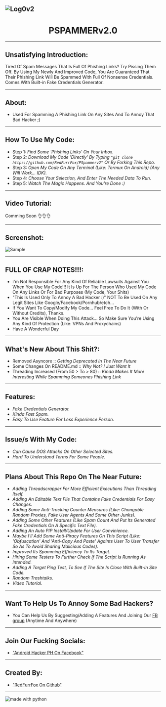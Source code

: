 ## ![Log0v2](https://user-images.githubusercontent.com/80197308/153523663-6f87fbca-187f-43d8-a750-d9ee2cf02f0e.png)

## <h1 align="center">PSPAMMERv2.0

---

## Unsatisfying Introduction:

 Tired Of Spam Messages That Is Full Of Phishing Links?
 Try Pissing Them Off. By Using My Newly And Improved Code, You Are Guaranteed That Their Phishing Link Will Be Spammed With Full Of Nonsense Credentials.
 Comes With Built-in Fake Credentials Generator.

---
## About:
 - Used For Spamming A Phishing Link On Any Sites And To Annoy That Bad Hacker ;)

---

## How To Use My Code:

 - Step 1: _Find Some 'Phishing Links' On Your Inbox._
 - Step 2: _Download My Code 'Directly' By Typing `"git clone https://github.com/RedFurrFox/PSpammerv2"` Or By Forking This Repo._
 - Step 3: _Open My Code On Any Terminal (Like: Termux On Android) (Any Will Work... IDK)._
 - Step 4: _Choose Your Selection, And Enter The Needed Data To Run._
 - Step 5: _Watch The Magic Happens. And You're Done :)_

---

## Video Tutorial:

 Comming Soon 👌👌👌

---

## Screenshot:

![Sample](https://user-images.githubusercontent.com/80197308/153191700-8a4e588e-b0da-4317-a68e-beaa966088d0.png)

---

## FULL OF CRAP NOTES!!!:

 - I'm Not Responsible For Any Kind Of Reliable Lawsuits Against You When You Use My Code!!! It Is Up For The Person Who Used My Code On Any Links Or For Bad Purposes (My Code, Your Shits)
 - "This Is Used Only To Annoy A Bad Hacker :)" NOT To Be Used On Any Legit Sites Like Google/Facebook/Pornhub/etch...
 - If You Want To Copy/Modify My Code... Feel Free To Do It (With Or Without Credits), Thanks.
 - You Are Visible When Doing This Attack... So Make Sure You're Using Any Kind Of Protection (Like: VPNs And Proxychains)
 - Have A Wonderful Day

---

## What's New About This Shit?:
 
 - Removed Asyncore :: _Getting Deprecated In The Near Future_
 - Some Changes On README.md :: _Why Not? I Just Want It_
 - Threading Increased (From 50 > To > 80) :: _Kinda Makes It More Interesting While Spamming Someones Phishing Link_
 
---
 
## Features:

 - _Fake Credentials Generator._
 - _Kinda Fast Spam._
 - _Easy To Use Feature For Less Experience Person._

---

## Issue/s With My Code:

 - _Can Cause DOS Attacks On Other Selected Sites._
 - _Hard To Understand Terms For Some People._

---

## Plans About This Repo On The Near Future:

 - _Adding Threadscrapper For More Efficient Executions Than Threading Itself._
 - _Adding An Editable Text File That Contains Fake Credentials For Easy Changes._
 - _Adding Some Anti-Tracking Counter Measures (Like: Changable Random Proxies, Fake User Agents And Some Other Junks)._
 - _Adding Some Other Features (Like Spam Count And Put Its Generated Fake Credentials On A Specific Text File)._
 - _Adding An Auto PIP Install/Update For User Convinience._
 - _Maybe I'll Add Some Anti-Piracy Features On This Script (Like: 'Obfuscation' And 'Anti-Copy And Paste' Againts User To User Transfer So As To Avoid Sharing Malicious Codes)._
 - _Improved Its Spamming Efficiency To Its Target._
 - _Hiring Some Testers To Further Check If The Script Is Running As Intended._
 - _Adding A Target Ping Test, To See If The Site Is Close With Built-In Site Code._
 - _Random Trashtalks._
 - _Video Tutorial._

---

## Want To Help Us To Annoy Some Bad Hackers?

 - You Can Help Us By Suggesting/Adding A Features And Joining Our [FB group](https://www.facebook.com/groups/1778790372291663) (Anytime And Anywhere)

---

## Join Our Fucking Socials: 

 - ["Android Hacker PH On Facebook"](https://www.facebook.com/groups/1778790372291663)

---
  
## Created By: 
  
 - ["RedFurrFox On Github"](https://github.com/RedFurrFox)

---
  
<img src="https://img.shields.io/badge/made%20with-python-blue.svg?style=flat-square" alt="made with python">
